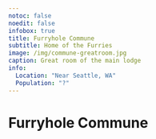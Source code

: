 ```yaml
---
notoc: false
noedit: false
infobox: true
title: Furryhole Commune
subtitle: Home of the Furries
image: /img/commune-greatroom.jpg
caption: Great room of the main lodge
info:
  Location: "Near Seattle, WA"
  Population: "?"
---
```


# Furryhole Commune

